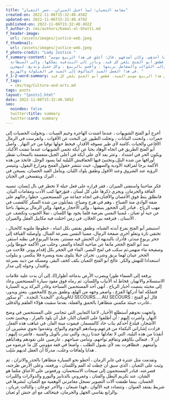 ```yaml
---
title: "مقامة الثعبان: لما اختل الميزان...حضر الثعبان"
created-on: 2022-11-06T15:32:40.458Z
updated-on: 2022-11-06T15:32:40.479Z
published-on: 2022-11-06T15:32:40.492Z
f_author-2: cms/authors/Kamal-al-Shatti.md
f_header-image:
  url: /assets/images/justice-web.jpeg
f_thumbnail:
  url: /assets/images/justice-web.jpeg
f_photo-credit: "Lady Justice "
f_summary-content: "حدثنا أحدهم، وكان أصدقهم ،قال: أغلق في هذا الربيع موسم
  الصيد، فطفق أبو الفتح يلعن كل قيد، وبادر إلى البندقية يفككها، وإلى السبطانة
  ينظفها ، وإلى اللوالب والمفاصل يزيتها . وأقسم بالربيع ، وكل جميل وبديع، ليهجرن
  في هذا الفصل الصيد المألوف إلى الصيد في القيلولة والهزيع. "
f_1-2-word-summary: أغلق في هذا الربيع موسم الصيد، فطفق أبو الفتح يلعن كل قيد
f_tags:
  - cms/tag/Culture-and-arts.md
tags: posts
layout: "[posts].html"
date: 2022-11-06T15:32:40.505Z
seo:
  noindex: false
  twitter:title: summary
  twitter:card: summary
---
```

أخرج أبو الفتح الشويهات ، عندما اشتدت الهاجرة وخيم السبات ، وتحولت الحصيات إلى جمرات ، وانحنت النباتات ، وتخلت الطيور عن البحث عن الأقوات ، وانغرست في الرمال الأفاعي والحيات ،كامنة لأي طير تسوقه الأقدار، فيحط حولها توقيا من حر النهار .
 واصل أبو الفتح الطريق في اتجاه الوهاد بحثا عن أيكة تحمي الشويهات عندما تتفتت الأكباد، ويكون الحر في اشتداد . وعثر بعد لأي على أيكة في أعلى الجبل،متعممة بالسحاب تقطر أوراقها من شدة البلل،وتختبئ فيها الخفافيش الليلية لما يسود الوجل. فاتخذ من هذه الأكمة برجا لمراقبة الأودية والسهول، حيث تنتشر حقول القمح ومزارع البقول، وتتيسر الرؤية عند الشروق وعند الأفول وطفق يلوك اللبان، ويتأمل الغيد الحسان، يسبحن في البرك ويتفسحن في الجنان .

 فكر صاحبنا واستفتى الميزان ، فقر قراره على فعل حيلة لا تخطر في بال إنسان، تنسيه الفاقة والحرمان، ويجري ذكرها على كل لسان ، فتؤرخها كتب الأدب ومقامات البيان. فانطلق ينط فوق الأغصان والأفنان،في اتجاه جماعة من المستحمين، حطوا رحالهم على ضفة الوادي منذ الصباح ، وهم في هرج وصياح، يتمايلون من شدة السكر كالقصب في مهب الرياح . فبادر إلى الجحور ينبشها ، وإلى الأحجار يرفعها، وإلى الرمال يربشها، باحثا عن حية أو ثعبان ، مُمنيا النفس بفرصة قلما يجود بها اللسان ، تملأ الجيوب وتكشف عن الأسنان ، فترفعه بين الخلان، في زمن اختلت فيه مكاييل العقل والميزان .

 استبشر أبو الفتح بفزع أبدته الشياه، وطفق يقتفي بكل انتباه ، خطوطا ملتوية كالحبال ، تختفي تارة وتعلو أخرى صفحة الرمال، ممنيا النفس بسرعة المنال. وأوصلته القيافة إلى جحر يربوع مندثر، فأدرك بالبديهة أن الحنش فيه مستتر، بعدما اليربوع في بطنه استقر. سد أبو الفتح الجحر مانعا عن صاحبه النجاة والمفر، وجلب من الأكمة خيوطا وإبر، وصفيحة ماء منهمر،ثم سكب في لمح البصر، الماء في الجحر بكل إقدام ووتر. فلاحت من الجحر عينان لهما بريق وشرر، تجران حبلا يتلوى يمنة ويسرة فلا ينكسر، و يتلولب استعدادا للنهش والكر. عالج أبو الفتح الثعبان بكف كخف البقر، ومسكه من ذنبه بسرعة واقتدار، وحوله إلى مدار.

 يرفعه إلى السماء طورا ويضرب الأرض بدماغه أطوار(ا)، إلى أن بدت عليه علامات الاستسلام والانهيار، فخاط له الأنياب واللسان، ثم رماه فوق مقود سيارة المستحمين وعاد إلى مخبئه يتنصت أخبار الرياح . أنهى أحد المستحمين السباحة وغادر البركة يريد السيارة فتملكه لما أدركها الفزع ، واصفر وجهه من الهلع، وطفق يترنح كالمخمور، يتعثر ويدور، وينادي ”النجدة”.النجدة.. "أو سكورAU SECOURS…..AU SECOURS قال أبو الفتح : غادرت حينئذ مكمني متظاهرا بالحمق والغفلة، بعدما سقيت هؤلاء العلقم والدفلى..

 واتجهت نحوهم أستطلع الأخبار، لاعنا الثعابين التي تتجاسر على المستحمين في وضح النهار. وأشرت إليهم : أن أطلقوا على الثعبان النار، قبل أن يلوذ بالفرار ، ويختبئ تحت الأشجار، فيلدغ أحدكم بناب حاد كالمسمار، فيموت ميتة الفار، في غياهب هذه القفار. فزادت إشاراتي البكماء من فزعهم،وسادهم الوجوم والنواح، وتقدموا نحوي مشيرين أن أنقذنا من هذه البلية، التي لا تعادلها عندنا رزية، والتي تنذر بالويل والمنية . فأشرت إليهم : أن لا . فتعالى بكاؤهم وتفاقم نواحهم، وتنامى صياحهم ، عارضين علي نقودهم وهداياهم وأمتعهم . فتظاهرت بعد لأي بقبول الطلب ، واضعا في قفة مؤونتي كل ما عرضوه من هدايا ولفافات وعلب، مدركا أن العقل لديهم سُلِب .

 وتقدمت مثل عنترة في غابر الزمان ، أخطو نحو السيارة متظاهرا بالحذر والاتزان ، ثم وثبت على الثعبان ، الذي سبق أن خِطت له الفم واللسان ، ورفعته، وعلى الأرض طرحته، فصرعته. فبادر المستحمون إلى صيحات الاستحسان، ورفعوني على الأعناق مثلما هو الشان، عند تكريم البطل والفنان ، وغمروني بالدنانير واليورو والدولارات والليرات الحسان، بينما طفقت آلات التصوير تسجل مغامرتي الوهمية مع الثعبان، لنشرها في شريط يفتقد العنوان ، وتتضادد فيه الألوان ..فهذا شبعان ، والآخر جوعان ، والثالث عريان ، والرابع يقاسي الجهل والحرمان، فيتحالف مع أي حنش أو ثعبان.